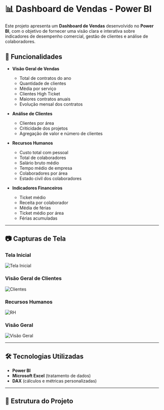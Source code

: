 # 📊 Dashboard de Vendas - Power BI

Este projeto apresenta um **Dashboard de Vendas** desenvolvido no **Power BI**, com o objetivo de fornecer uma visão clara e interativa sobre indicadores de desempenho comercial, gestão de clientes e análise de colaboradores.

## 📌 Funcionalidades

- **Visão Geral de Vendas**
  - Total de contratos do ano
  - Quantidade de clientes
  - Média por serviço
  - Clientes High Ticket
  - Maiores contratos anuais
  - Evolução mensal dos contratos

- **Análise de Clientes**
  - Clientes por área
  - Criticidade dos projetos
  - Agregação de valor e número de clientes

- **Recursos Humanos**
  - Custo total com pessoal
  - Total de colaboradores
  - Salário bruto médio
  - Tempo médio de empresa
  - Colaboradores por área
  - Estado civil dos colaboradores

- **Indicadores Financeiros**
  - Ticket médio
  - Receita por colaborador
  - Média de férias
  - Ticket médio por área
  - Férias acumuladas

---

## 📷 Capturas de Tela

### Tela Inicial
![Tela Inicial](imagens/telaInicial.png)

### Visão Geral de Clientes
![Clientes](imagens/clientes.png)

### Recursos Humanos
![RH](imagens/RH.png)

### Visão Geral
![Visão Geral](imagens/visaoGeral.png)

---

## 🛠️ Tecnologias Utilizadas

- **Power BI**
- **Microsoft Excel** (tratamento de dados)
- **DAX** (cálculos e métricas personalizadas)

---

## 📂 Estrutura do Projeto

